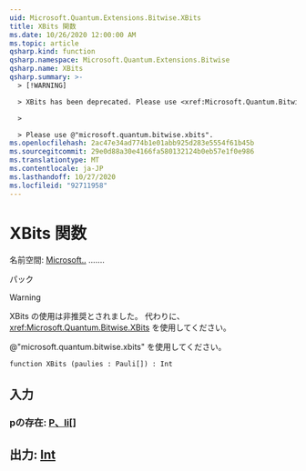 ```yaml
---
uid: Microsoft.Quantum.Extensions.Bitwise.XBits
title: XBits 関数
ms.date: 10/26/2020 12:00:00 AM
ms.topic: article
qsharp.kind: function
qsharp.namespace: Microsoft.Quantum.Extensions.Bitwise
qsharp.name: XBits
qsharp.summary: >-
  > [!WARNING]

  > XBits has been deprecated. Please use <xref:Microsoft.Quantum.Bitwise.XBits> instead.

  >

  > Please use @"microsoft.quantum.bitwise.xbits".
ms.openlocfilehash: 2ac47e34ad774b1e01abb925d283e5554f61b45b
ms.sourcegitcommit: 29e0d88a30e4166fa580132124b0eb57e1f0e986
ms.translationtype: MT
ms.contentlocale: ja-JP
ms.lasthandoff: 10/27/2020
ms.locfileid: "92711958"
---
```

# <a name="xbits-function"></a>XBits 関数

名前空間: [Microsoft..](xref:Microsoft.Quantum.Extensions.Bitwise) .......

パック [](https://nuget.org/packages/)


> [!WARNING]
> XBits の使用は非推奨とされました。 代わりに、<xref:Microsoft.Quantum.Bitwise.XBits> を使用してください。
>
> @"microsoft.quantum.bitwise.xbits" を使用してください。



```qsharp
function XBits (paulies : Pauli[]) : Int
```


## <a name="input"></a>入力

### <a name="paulies--pauli"></a>pの存在: [P、li](xref:microsoft.quantum.lang-ref.pauli)[]





## <a name="output--int"></a>出力: [Int](xref:microsoft.quantum.lang-ref.int)


